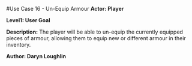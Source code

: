 #Use Case 16 - Un-Equip Armour
**Actor: Player**

**Level1: User Goal**

**Description:** The player will be able to un-equip the currently equipped pieces of armour, allowing them to equip new or different armour in their inventory. 

**Author: Daryn Loughlin**
